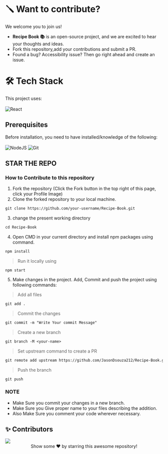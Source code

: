 # 🪛 Want to contribute?

We welcome you to join us!

- **Recipe Book 📚** is an open-source project, and we are excited to hear your thoughts and ideas.
- Fork this repository,add your contributions and submit a PR.
- Found a bug? Accessibility issue? Then go right ahead and create an issue.

# 🛠️ Tech Stack

This project uses: <br><br>
![React](https://img.shields.io/badge/react-%2320232a.svg?style=for-the-badge&logo=react&logoColor=%2361DAFB)

## Prerequisites

Before installation, you need to have installed/knowledge of the following:
<br><br>
![NodeJS](https://img.shields.io/badge/node.js-6DA55F?style=for-the-badge&logo=node.js&logoColor=white)
![Git](https://img.shields.io/badge/git-%23F05033.svg?style=for-the-badge&logo=git&logoColor=white)


## STAR THE REPO

### How to Contribute to this repository

1. Fork the repository (Click the Fork button in the top right of this page,
   click your Profile Image)
2. Clone the forked repository to your local machine.

```markdown
git clone https://github.com/your-username/Recipe-Book.git
```

3. change the present working directory

```markdown
cd Recipe-Book
```

4. Open CMD in your current directory and install npm packages using command.

```markdown
npm install
```

> Run it locally using

```
npm start
```

5. Make changes in the project. Add, Commit and push the project using following commands:

> Add all files

```markdown
git add .
```

> Commit the changes

```markdown
git commit -m "Write Your commit Message"
```

> Create a new branch

```diff
git branch -M <your-name>
```

> Set upstream command to create a PR

```diff
git remote add upstream https://github.com/JasonDsouza212/Recipe-Book.git
```

> Push the branch

```markdown
git push
```

### NOTE

- Make Sure you commit your changes in a new branch.
- Make Sure you Give proper name to your files describing the addition.
- Also Make Sure you comment your code wherever necessary.



## ✨ Contributors

<a href="https://github.com/JasonDsouza212/Recipe-Book/graphs/contributors">
  <img src="https://contrib.rocks/image?repo=JasonDsouza212/Recipe-Book" />
</a>

<div align="center">
Show some ❤️ by starring this awesome repository!
</div>


